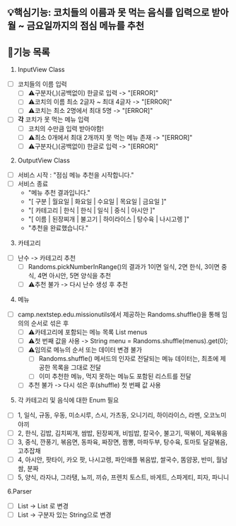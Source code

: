 ## 💡핵심기능: 코치들의 이름과 못 먹는 음식를 입력으로 받아 월 ~ 금요일까지의 점심 메뉴를 추천

## 🌟기능 목록
1. InputView Class
- [ ] 코치들의 이름 입럭
    - [ ] ⚠️구분자(,)(공백없이) 한글로 입력 -> "[ERROR]"
    - [ ] ⚠️코치의 이름 최소 2글자 ~ 최대 4글자 -> "[ERROR]"
    - [ ] ⚠️코치는 최소 2명에서 최대 5명 -> "[ERROR]"
- [ ] **각** 코치가 못 먹는 메뉴 입력
  - [ ] 코치의 수만큼 입력 받아야함!
  - [ ] ⚠️최소 0개에서 최대 2개까지 못 먹는 메뉴 존재 -> "[ERROR]"
  - [ ] ⚠️구분자(,)(공백없이) 한글로 입력 -> "[ERROR]"
  
2. OutputView Class
- [ ] 서비스 시작 : "점심 메뉴 추천을 시작합니다."
- [ ] 서비스 종료 
  - "메뉴 추천 결과입니다."
  - "[ 구분 | 월요일 | 화요일 | 수요일 | 목요일 | 금요일 ]"
  - "[ 카테고리 | 한식 | 한식 | 일식 | 중식 | 아시안 ]"
  - "[ 이름 | 된장찌개 | 불고기 | 하이라이스 | 탕수육 | 나시고렝 ]"
  - "추천을 완료했습니다."
  
3. 카테고리
- [ ] 난수 -> 카테고리 추천
  - [ ] Randoms.pickNumberInRange()의 결과가 1이면 일식, 2면 한식, 3이면 중식, 4면 아시안, 5면 양식을 추천
  - [ ] ⚠️추천 불가 -> 다시 난수 생성 후 추천

4. 메뉴
- [ ] camp.nextstep.edu.missionutils에서 제공하는 Randoms.shuffle()을 통해 임의의 순서로 섞은 후
    - [ ] ⚠️카테고리에 포함되는 메뉴 목록 List<String> menus 
    - [ ] ⚠️첫 번째 값을 사용 -> String menu = Randoms.shuffle(menus).get(0);
    - [ ] ⚠️임의로 메뉴의 순서 또는 데이터 변경 불가
      - [ ] Randoms.shuffle() 메서드의 인자로 전달되는 메뉴 데이터는, 최초에 제공한 목록을 그대로 전달
      - [ ] 이미 추천한 메뉴, 먹지 못하는 메뉴도 포함된 리스트를 전달
    - [ ] 추천 불가 -> 다시 섞은 후(shuffle) 첫 번째 값 사용

5. 각 카테고리 및 음식에 대한 Enum 필요
- [ ] 1, 일식, 규동, 우동, 미소시루, 스시, 가츠동, 오니기리, 하이라이스, 라멘, 오코노미야끼
- [ ] 2, 한식, 김밥, 김치찌개, 쌈밥, 된장찌개, 비빔밥, 칼국수, 불고기, 떡볶이, 제육볶음
- [ ] 3, 중식, 깐풍기, 볶음면, 동파육, 짜장면, 짬뽕, 마파두부, 탕수육, 토마토 달걀볶음, 고추잡채
- [ ] 4, 아시안, 팟타이, 카오 팟, 나시고렝, 파인애플 볶음밥, 쌀국수, 똠얌꿍, 반미, 월남쌈, 분짜
- [ ] 5, 양식, 라자냐, 그라탱, 뇨끼, 끼슈, 프렌치 토스트, 바게트, 스파게티, 피자, 파니니

6.Parser
- [ ] List<String> -> List<Integer> 로 변경
- [ ] List<Sring> -> 구분자 있는 String으로 변경
